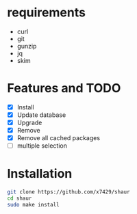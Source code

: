 # requirements
- curl
- git
- gunzip
- jq
- skim

# Features and TODO
- [x] Install 
- [X] Update database
- [X] Upgrade 
- [X] Remove
- [X] Remove all cached packages
- [ ] multiple selection

# Installation

```sh
git clone https://github.com/x7429/shaur
cd shaur
sudo make install
```

